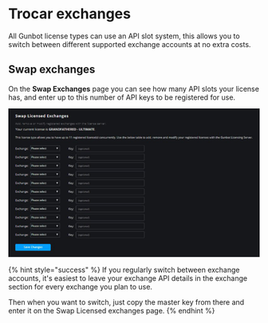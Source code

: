 # Trocar exchanges

All Gunbot license types can use an API slot system, this allows you to switch between different supported exchange accounts at no extra costs.

## Swap exchanges

On the **Swap Exchanges** page you can see how many API slots your license has, and enter up to this number of API keys to be registered for use.

![](../../../.gitbook/assets/image-3.png)

{% hint style="success" %}
If you regularly switch between exchange accounts, it's easiest to leave your exchange API details in the exchange section for every exchange you plan to use.

Then when you want to switch, just copy the master key from there and enter it on the Swap Licensed exchanges page.
{% endhint %}

